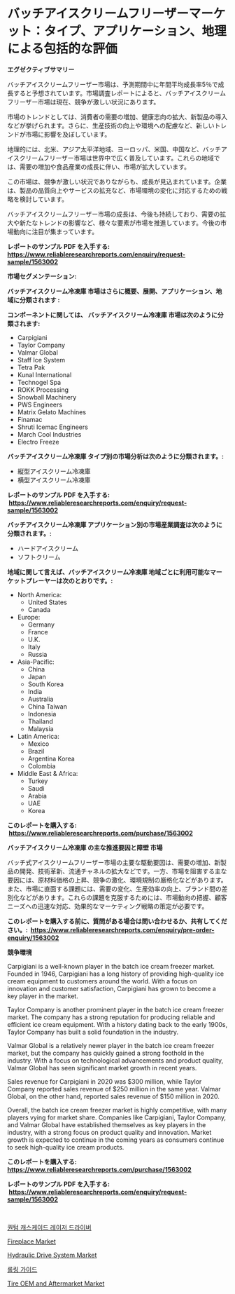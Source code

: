 <p><h1>バッチアイスクリームフリーザーマーケット：タイプ、アプリケーション、地理による包括的な評価</h1></p><p><strong>エグゼクティブサマリー</strong></p>
<p><p>バッチアイスクリームフリーザー市場は、予測期間中に年間平均成長率5％で成長すると予想されています。市場調査レポートによると、バッチアイスクリームフリーザー市場は現在、競争が激しい状況にあります。</p><p>市場のトレンドとしては、消費者の需要の増加、健康志向の拡大、新製品の導入などが挙げられます。さらに、生産技術の向上や環境への配慮など、新しいトレンドが市場に影響を及ぼしています。</p><p>地理的には、北米、アジア太平洋地域、ヨーロッパ、米国、中国など、バッチアイスクリームフリーザー市場は世界中で広く普及しています。これらの地域では、需要の増加や食品産業の成長に伴い、市場が拡大しています。</p><p>この市場は、競争が激しい状況でありながらも、成長が見込まれています。企業は、製品の品質向上やサービスの拡充など、市場環境の変化に対応するための戦略を検討しています。</p><p>バッチアイスクリームフリーザー市場の成長は、今後も持続しており、需要の拡大や新たなトレンドの影響など、様々な要素が市場を推進しています。今後の市場動向に注目が集まっています。</p></p>
<p><strong>レポートのサンプル PDF を入手する: <a href="https://www.reliableresearchreports.com/enquiry/request-sample/1563002">https://www.reliableresearchreports.com/enquiry/request-sample/1563002</a></strong></p>
<p><strong>市場セグメンテーション:</strong></p>
<p><strong> バッチアイスクリーム冷凍庫 市場はさらに概要、展開、アプリケーション、地域に分類されます :</strong></p>
<p><strong>コンポーネントに関しては、 バッチアイスクリーム冷凍庫 市場は次のように分類されます: &nbsp;</strong></p>
<p><ul><li>Carpigiani</li><li>Taylor Company</li><li>Valmar Global</li><li>Staff Ice System</li><li>Tetra Pak</li><li>Kunal International</li><li>Technogel Spa</li><li>ROKK Processing</li><li>Snowball Machinery</li><li>PWS Engineers</li><li>Matrix Gelato Machines</li><li>Finamac</li><li>Shruti Icemac Engineers</li><li>March Cool Industries</li><li>Electro Freeze</li></ul></p>
<p><strong> バッチアイスクリーム冷凍庫 タイプ別の市場分析は次のように分類されます。:</strong></p>
<p><ul><li>縦型アイスクリーム冷凍庫</li><li>横型アイスクリーム冷凍庫</li></ul></p>
<p><strong>レポートのサンプル PDF を入手する: &nbsp;<a href="https://www.reliableresearchreports.com/enquiry/request-sample/1563002">https://www.reliableresearchreports.com/enquiry/request-sample/1563002</a></strong></p>
<p><strong> バッチアイスクリーム冷凍庫 アプリケーション別の市場産業調査は次のように分類されます。:</strong></p>
<p><ul><li>ハードアイスクリーム</li><li>ソフトクリーム</li></ul></p>
<p><strong>地域に関して言えば、バッチアイスクリーム冷凍庫 地域ごとに利用可能なマーケットプレーヤーは次のとおりです。:</strong></p>
<p><ul>
    <li>
        North America:
        <ul>
            <li>United States</li>
            <li>Canada</li>
        </ul>
    </li>
    <li>
        Europe:
        <ul>
            <li>Germany</li>
            <li>France</li>
            <li>U.K.</li>
            <li>Italy</li>
            <li>Russia</li>
        </ul>
    </li>
    <li>
        Asia-Pacific:
        <ul>
            <li>China</li>
            <li>Japan</li>
            <li>South Korea</li>
            <li>India</li>
            <li>Australia</li>
            <li>China Taiwan</li>
            <li>Indonesia</li>
            <li>Thailand</li>
            <li>Malaysia</li>
        </ul>
    </li>
    <li>
        Latin America:
        <ul>
            <li>Mexico</li>
            <li>Brazil</li>
            <li>Argentina Korea</li>
            <li>Colombia</li>
        </ul>
    </li>
    <li>
        Middle East & Africa:
        <ul>
            <li>Turkey</li>
            <li>Saudi</li>
            <li>Arabia</li>
            <li>UAE</li>
            <li>Korea</li>
        </ul>
    </li>
    </ul></p>
<p><strong>このレポートを購入する: &nbsp;<a href="https://www.reliableresearchreports.com/purchase/1563002">https://www.reliableresearchreports.com/purchase/1563002</a></strong></p>
<p><strong>バッチアイスクリーム冷凍庫 の主な推進要因と障壁 市場</strong></p>
<p><p>バッチ式アイスクリームフリーザー市場の主要な駆動要因は、需要の増加、新製品の開発、技術革新、流通チャネルの拡大などです。一方、市場を阻害する主な要因には、原材料価格の上昇、競争の激化、環境規制の厳格化などがあります。また、市場に直面する課題には、需要の変化、生産効率の向上、ブランド間の差別化などがあります。これらの課題を克服するためには、市場動向の把握、顧客ニーズへの迅速な対応、効果的なマーケティング戦略の策定が必要です。</p></p>
<p><strong>このレポートを購入する前に、質問がある場合は問い合わせるか、共有してください。:&nbsp; <a href="https://www.reliableresearchreports.com/enquiry/pre-order-enquiry/1563002">https://www.reliableresearchreports.com/enquiry/pre-order-enquiry/1563002</a></strong></p>
<p><strong>競争環境</strong></p>
<p><p>Carpigiani is a well-known player in the batch ice cream freezer market. Founded in 1946, Carpigiani has a long history of providing high-quality ice cream equipment to customers around the world. With a focus on innovation and customer satisfaction, Carpigiani has grown to become a key player in the market.</p><p>Taylor Company is another prominent player in the batch ice cream freezer market. The company has a strong reputation for producing reliable and efficient ice cream equipment. With a history dating back to the early 1900s, Taylor Company has built a solid foundation in the industry.</p><p>Valmar Global is a relatively newer player in the batch ice cream freezer market, but the company has quickly gained a strong foothold in the industry. With a focus on technological advancements and product quality, Valmar Global has seen significant market growth in recent years.</p><p>Sales revenue for Carpigiani in 2020 was $300 million, while Taylor Company reported sales revenue of $250 million in the same year. Valmar Global, on the other hand, reported sales revenue of $150 million in 2020.</p><p>Overall, the batch ice cream freezer market is highly competitive, with many players vying for market share. Companies like Carpigiani, Taylor Company, and Valmar Global have established themselves as key players in the industry, with a strong focus on product quality and innovation. Market growth is expected to continue in the coming years as consumers continue to seek high-quality ice cream products.</p></p>
<p><strong>このレポートを購入する: &nbsp; <a href="https://www.reliableresearchreports.com/purchase/1563002">https://www.reliableresearchreports.com/purchase/1563002</a></strong></p>
<p><strong>レポートのサンプル PDF を入手する: &nbsp;<a href="https://www.reliableresearchreports.com/enquiry/request-sample/1563002">https://www.reliableresearchreports.com/enquiry/request-sample/1563002</a></strong><strong></strong></p>
<p>&nbsp;</p>
<p><p><a href="https://github.com/crfsywufhm81415/Market-Research-Report-List-1/blob/main/50306174673.md">퀀텀 캐스케이드 레이저 드라이버</a></p><p><a href="https://github.com/Krish2023na/Market-Research-Report-List-3/blob/main/fireplace-market.md">Fireplace Market</a></p><p><a href="https://view.publitas.com/reportprime-1/hydraulic-drive-system-market-furnish-information-about-market-size-market-share-market-dynamics-and-projections-spanning-from-2024-to-2031/">Hydraulic Drive System Market</a></p><p><a href="https://github.com/vs10l4sfg5c/Market-Research-Report-List-1/blob/main/44032724674.md">롤링 가이드</a></p><p><a href="https://natural-crush-b99.notion.site/Tire-OEM-and-Aftermarket-Market-Analysis-and-Market-Size-Global-Industry-Overview-Market-Segmentat-5ab0fead2cba4dd6b7773322f198e857">Tire OEM and Aftermarket Market</a></p></p>